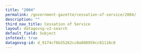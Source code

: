 ```yaml
---
title: "2004"
permalink: /government-gazette/cessation-of-service/2004/
description: ""
third_nav_title: Cessation of Service
layout: datagovsg-v2-search
default_field: Subject
infotext: true
datagovsg-id: d_9174cf6b35262cc0a088959cc81116c8
---
```

